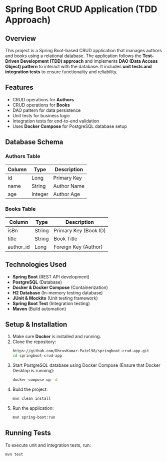 # Spring Boot CRUD Application (TDD Approach)

## Overview
This project is a Spring Boot-based CRUD application that manages authors and books using a relational database. The application follows the **Test-Driven Development (TDD) approach** and implements **DAO (Data Access Object) pattern** to interact with the database. It includes **unit tests and integration tests** to ensure functionality and reliability.

## Features
- CRUD operations for **Authors**
- CRUD operations for **Books**
- DAO pattern for data persistence
- Unit tests for business logic
- Integration tests for end-to-end validation
- Uses **Docker Compose** for PostgreSQL database setup

## Database Schema

### Authors Table
| Column | Type    | Description |
|--------|--------|-------------|
| id     | Long   | Primary Key |
| name   | String | Author Name |
| age    | Integer| Author Age  |

### Books Table
| Column    | Type   | Description          |
|-----------|--------|----------------------|
| isBn      | String | Primary Key (Book ID)|
| title     | String | Book Title           |
| author_id | Long   | Foreign Key (Author) |

## Technologies Used
- **Spring Boot** (REST API development)
- **PostgreSQL** (Database)
- **Docker & Docker Compose** (Containerization)
- **H2 Database** (In-memory testing database)
- **JUnit & Mockito** (Unit testing framework)
- **Spring Boot Test** (Integration testing)
- **Maven** (Build automation)

## Setup & Installation
1. Make sure **Docker** is installed and running.
2. Clone the repository:
   ```sh
   https://github.com/DhruvKumar-Patel98/springboot-crud-app.git
   cd springboot-crud-app
   ```
3. Start PostgreSQL database using Docker Compose (Ensure that Docker Desktop is running):
   ```sh
   docker-compose up -d
   ```
4. Build the project:
   ```sh
   mvn clean install
   ```
5. Run the application:
   ```sh
   mvn spring-boot:run
   ```


## Running Tests
To execute unit and integration tests, run:
```sh
mvn test
```

